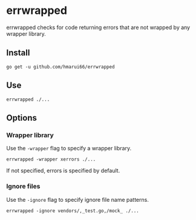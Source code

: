 # errwrapped

errwrapped checks for code returning errors that are not wrapped by any wrapper library.

## Install

```
go get -u github.com/hmarui66/errwrapped
```

## Use

```
errwrapped ./...
```

## Options

### Wrapper library

Use the `-wrapper` flag to specify a wrapper library.

```
errwrapped -wrapper xerrors ./...
```

If not specified, errors is specified by default.

### Ignore files

Use the `-ignore` flag to specify ignore file name patterns.

```
errwrapped -ignore vendors/,_test.go,/mock_ ./...
```
